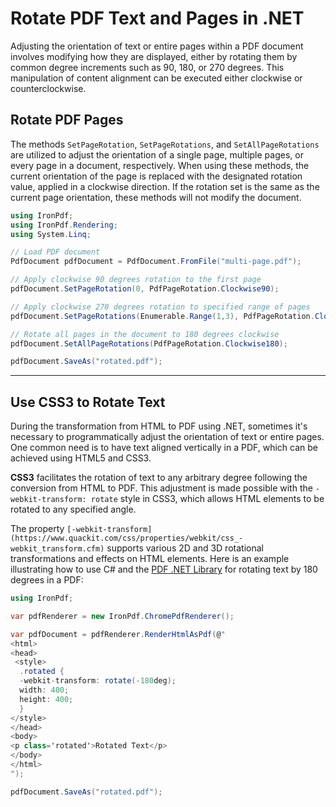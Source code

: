 # Rotate PDF Text and Pages in .NET

Adjusting the orientation of text or entire pages within a PDF document involves modifying how they are displayed, either by rotating them by common degree increments such as 90, 180, or 270 degrees. This manipulation of content alignment can be executed either clockwise or counterclockwise.

## Rotate PDF Pages

The methods `SetPageRotation`, `SetPageRotations`, and `SetAllPageRotations` are utilized to adjust the orientation of a single page, multiple pages, or every page in a document, respectively. When using these methods, the current orientation of the page is replaced with the designated rotation value, applied in a clockwise direction. If the rotation set is the same as the current page orientation, these methods will not modify the document.

```cs
using IronPdf;
using IronPdf.Rendering;
using System.Linq;

// Load PDF document
PdfDocument pdfDocument = PdfDocument.FromFile("multi-page.pdf");

// Apply clockwise 90 degrees rotation to the first page
pdfDocument.SetPageRotation(0, PdfPageRotation.Clockwise90);

// Apply clockwise 270 degrees rotation to specified range of pages
pdfDocument.SetPageRotations(Enumerable.Range(1,3), PdfPageRotation.Clockwise270);

// Rotate all pages in the document to 180 degrees clockwise
pdfDocument.SetAllPageRotations(PdfPageRotation.Clockwise180);

pdfDocument.SaveAs("rotated.pdf");
```

<hr class="separator">

## Use CSS3 to Rotate Text

During the transformation from HTML to PDF using .NET, sometimes it's necessary to programmatically adjust the orientation of text or entire pages. One common need is to have text aligned vertically in a PDF, which can be achieved using HTML5 and CSS3.

**CSS3** facilitates the rotation of text to any arbitrary degree following the conversion from HTML to PDF. This adjustment is made possible with the `-webkit-transform: rotate` style in CSS3, which allows HTML elements to be rotated to any specified angle.

The property `[-webkit-transform](https://www.quackit.com/css/properties/webkit/css_-webkit_transform.cfm)` supports various 2D and 3D rotational transformations and effects on HTML elements. Here is an example illustrating how to use C# and the [PDF .NET Library](https://ironpdf.com/use-case/pdf-dot-net-library/) for rotating text by 180 degrees in a PDF:

```cs
using IronPdf;

var pdfRenderer = new IronPdf.ChromePdfRenderer();

var pdfDocument = pdfRenderer.RenderHtmlAsPdf(@"
<html>
<head>
 <style>
  .rotated {
  -webkit-transform: rotate(-180deg);
  width: 400;
  height: 400;
  }
</style>
</head>
<body>
<p class='rotated'>Rotated Text</p>
</body>
</html>
");

pdfDocument.SaveAs("rotated.pdf");
```